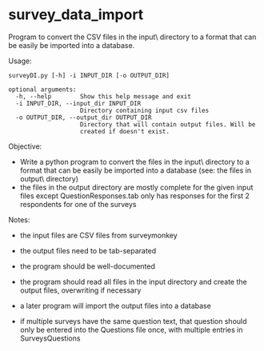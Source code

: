 survey_data_import
==================

Program to convert the CSV files in the input\ directory to a format that can be easily be imported into a database.


Usage:

    surveyDI.py [-h] -i INPUT_DIR [-o OUTPUT_DIR]
    
    optional arguments:
      -h, --help        Show this help message and exit
      -i INPUT_DIR, --input_dir INPUT_DIR
                        Directory containing input csv files
      -o OUTPUT_DIR, --output_dir OUTPUT_DIR 
                        Directory that will contain output files. Will be
                        created if doesn't exist.


Objective:
- Write a python program to convert the files in the input\ directory to a format that can be easily be imported into a database  (see: the files in output\ directory)
- the files in the output directory are mostly complete for the given input files except QuestionResponses.tab only has responses for the first 2 respondents for one of the surveys

Notes:
- the input files are CSV files from surveymonkey
- the output files need to be tab-separated
- the program should be well-documented
- the program should read all files in the input directory and create the output files, overwriting if necessary
- a later program will import the output files into a database

- if multiple surveys have the same question text, that question should only be entered into the Questions file once, with multiple entries in SurveysQuestions

